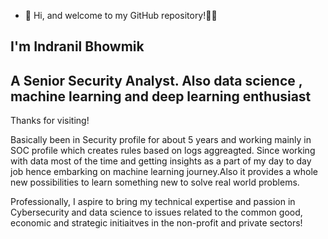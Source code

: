 - 👋 Hi, and welcome to my GitHub repository!👋🏾
        
## I'm Indranil Bhowmik 
  
  ## A Senior Security Analyst. Also data science , machine learning and deep learning enthusiast
      
Thanks for visiting!

Basically been in Security profile for about 5 years and working mainly in SOC profile which creates rules based on logs aggreagted. Since working with data most of the time and getting insights as a part of my day to day job hence embarking on machine learning journey.Also it provides a whole new possibilities to learn something new to solve real world problems.

Professionally, I aspire to bring my technical expertise and passion in Cybersecurity and data science to issues related to the common good, economic and strategic initiaitves in the non-profit and private sectors!


<!---
Indrafine/Indrafine is a ✨ special ✨ repository because its `README.md` (this file) appears on your GitHub profile.
You can click the Preview link to take a look at your changes.
--->
